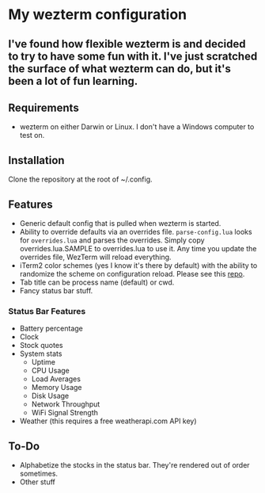 # My wezterm configuration
## I've found how flexible wezterm is and decided to try to have some fun with it. I've just scratched the surface of what wezterm can do, but it's been a lot of fun learning.

## Requirements
* wezterm on either Darwin or Linux. I don't have a Windows computer to test on.

## Installation
Clone the repository at the root of ~/.config.

## Features
* Generic default config that is pulled when wezterm is started.
* Ability to override defaults via an overrides file. `parse-config.lua` looks for `overrides.lua` and parses the overrides. Simply copy overrides.lua.SAMPLE to overrides.lua to use it. Any time you update the overrides file, WezTerm will reload everything.
* iTerm2 color schemes (yes I know it's there by default) with the ability to randomize the scheme on configuration reload. Please see this [repo](https://github.com/gdanko/iterm-color-to-gnome-terminal).
* Tab title can be process name (default) or cwd.
* Fancy status bar stuff.

### Status Bar Features
* Battery percentage
* Clock
* Stock quotes
* System stats
  * Uptime
  * CPU Usage
  * Load Averages
  * Memory Usage
  * Disk Usage
  * Network Throughput
  * WiFi Signal Strength
* Weather (this requires a free weatherapi.com API key)

## To-Do
* Alphabetize the stocks in the status bar. They're rendered out of order sometimes.
* Other stuff
